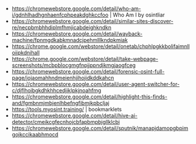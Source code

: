 - https://chromewebstore.google.com/detail/who-am-i/gdnhlhadhgnhaenfcphpeakdghkccfoo | Who Am I by osintliar
- https://chromewebstore.google.com/detail/similar-sites-discover-re/necpbmbhhdiplmfhmjicabdeighkndkn
- https://chromewebstore.google.com/detail/wayback-machine/fpnmgdkabkmnadcjpehmlllkndpkmiak
- https://chrome.google.com/webstore/detail/onetab/chphlpgkkbolifaimnlloiipkdnihall
- https://chrome.google.com/webstore/detail/take-webpage-screenshots/mcbpblocgmgfnpjjppndjkmgjaogfceg
- https://chromewebstore.google.com/detail/forensic-osint-full-page/jojaomahhndmeienhjihojidkddkahcn
- https://chromewebstore.google.com/detail/user-agent-switcher-for-c/djflhoibgkdhkhhcedjiklpkjnoahfmg
- https://chromewebstore.google.com/detail/highlight-this-finds-and/fgmbnmjmbjenlhbefngfibmjkpbcljaj
- https://tools.myosint.training/ | bookmarklets
- https://chromewebstore.google.com/detail/hive-ai-detector/cmeikcgfecnhojcbfapbmpbjgllklcbi
- https://chromewebstore.google.com/detail/sputnik/manapjdamopgbpimgojkccikaabhmocd
